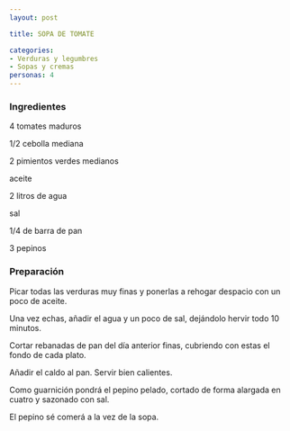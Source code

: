 ```yaml
---
layout: post

title: SOPA DE TOMATE

categories:
- Verduras y legumbres
- Sopas y cremas
personas: 4 
---
```

<h3>Ingredientes</h3>
4 tomates maduros

1/2 cebolla mediana

2 pimientos verdes medianos

aceite

2 litros de agua

sal

1/4 de barra de pan

3 pepinos

<h3>Preparación</h3>
Picar todas las verduras muy finas y ponerlas a rehogar despacio con un poco de aceite.

Una vez echas, añadir el agua y un poco de sal, dejándolo hervir todo 10 minutos.

Cortar rebanadas de pan del día anterior finas, cubriendo con estas el fondo de cada plato.

Añadir el caldo al pan. Servir bien calientes.

Como guarnición pondrá el pepino pelado, cortado de forma alargada en cuatro y sazonado con sal.

El pepino sé comerá a la vez de la sopa.